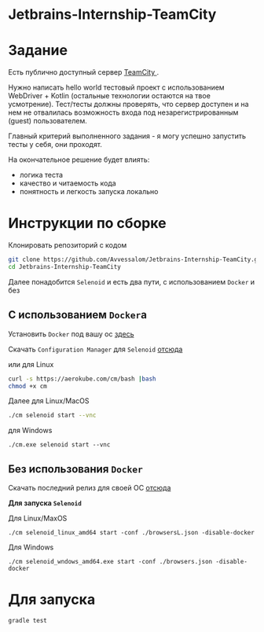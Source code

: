 # Jetbrains-Internship-TeamCity

# Задание 

Есть публично доступный сервер <a href="https://teamcity.jetbrains.com/">TeamCity </a>.

Нужно написать hello world тестовый проект с использованием WebDriver + Kotlin (остальные технологии остаются на твое усмотрение). Тест/тесты должны проверять, что сервер доступен и на нем не отвалилась возможность входа под незарегистрированным (guest) пользователем.

Главный критерий выполненного задания - я могу успешно запустить тесты у себя, они проходят.

На окончательное решение будет влиять:

  * логика теста
  * качество и читаемость кода
  * понятность и легкость запуска локально

# Инструкции по сборке
Клонировать репозиторий с кодом 
```bash
git clone https://github.com/Avvessalom/Jetbrains-Internship-TeamCity.git
cd Jetbrains-Internship-TeamCity
```

Далее понадобится `Selenoid` и есть два пути, с использованием `Docker` и без

## С использованием `Docker`а
Установить `Docker` под вашу ос <a href="https://www.docker.com/get-started">здесь</a>

Скачать ` Configuration Manager ` для `Selenoid` <a href="https://github.com/aerokube/cm/releases/tag/1.8.0"> отсюда </a>

или для Linux
```bash
curl -s https://aerokube.com/cm/bash |bash
chmod +x cm
```
Далее для Linux/MacOS
```bash
./cm selenoid start --vnc
```
для Windows
```shell
./cm.exe selenoid start --vnc
```

## Без использования `Docker`
Скачать последний релиз для своей ОС <a href="https://github.com/aerokube/selenoid/releases">отсюда</a>

**Для запуска `Selenoid`**

Для Linux/MaxOS
```shell
./cm selenoid_linux_amd64 start -conf ./browsersL.json -disable-docker
```

Для Windows
```shell
./cm selenoid_wndows_amd64.exe start -conf ./browsers.json -disable-docker
```

# Для запуска 
```shell
gradle test
```
